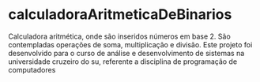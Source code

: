 # calculadoraAritmeticaDeBinarios
Calculadora aritmética, onde são inseridos números em base 2. São contempladas operações de soma, multiplicação e divisão.
Este projeto foi desenvolvido para o curso de análise e desenvolvimento de sistemas na universidade cruzeiro do su, referente a disciplina de programação de computadores
